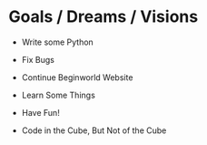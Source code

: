 # Goals / Dreams / Visions

- Write some Python

- Fix Bugs

- Continue Beginworld Website

- Learn Some Things

- Have Fun!

- Code in the Cube, But Not of the Cube
